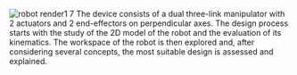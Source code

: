![robot render1 7](https://github.com/user-attachments/assets/4da5a93a-3f28-422e-b357-5a4c4c3116be)
The device consists of a dual three-link manipulator with 2 actuators and 2 end-effectors on 
perpendicular axes.
The design process starts with the study of the 2D model of the robot and the evaluation of 
its kinematics. The workspace of the robot is then explored and, after considering several 
concepts, the most suitable design is assessed and explained.
